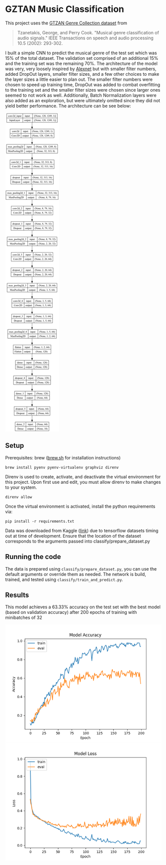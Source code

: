 # GZTAN Music Classification

This project uses the [GTZAN Genre Collection dataset](https://arxiv.org/abs/1306.1461) from

> Tzanetakis, George, and Perry Cook. "Musical genre classification of audio signals." IEEE Transactions on speech and audio processing 10.5 (2002): 293-302.

I built a simple CNN to predict the musical genre of the test set which was 15% of the total dataset.  The validation set comprised of an additional 15% and the training set was the remaining 70%.  The architecture of the model was very, very loosely inspired by [Alexnet](https://proceedings.neurips.cc/paper_files/paper/2012/file/c399862d3b9d6b76c8436e924a68c45b-Paper.pdf) but with smaller filter numbers, added DropOut layers, smaller filter sizes, and a few other choices to make the layer sizes a little easier to plan out.  The smaller filter numbers were chosen to speed up training time, DropOut was added to combat overfitting to the training set and the smaller filter sizes were chosen since larger ones seemed to not work as well.  Additionally, Batch Normalization layers were also added as an exploration, but were ultimately omitted since they did not yield better performance.  The architecture can be see below:

![Architecture](results/model_plot.png)


Setup
-----
Prerequisites: brew ([brew.sh](brew.sh) for installation instructions)

```
brew install pyenv pyenv-virtualenv graphviz direnv
```

Direnv is used to create, activate, and deactivate the virtual environment for this project.  Upon first use and edit, you must allow direnv to make changes to your system.

```
direnv allow
```

Once the virtual environment is activated, install the python requirements via:

```
pip install -r requirements.txt
```

Data was downloaded from Kaggle ([link](https://www.kaggle.com/datasets/andradaolteanu/gtzan-dataset-music-genre-classification)) due to tensorflow datasets timing out at time of development.  Ensure that the location of the dataset corresponds to the arguments passed into classify/prepare_dataset.py

Running the code
-----
The data is prepared using `classify/prepare_dataset.py`, you can use the default arguments or override them as needed.  The network is build, trained, and tested using `classify/train_and_predict.py`.

Results
-----
This model achieves a 63.33% accuracy on the test set with the best model (based on validation accuracy) after 200 epochs of training with minibatches of 32

![Accuracy](results/accuracy-gztan-dataset-2023-11-17-22.00.png)
![Loss](results/loss-gztan-dataset-2023-11-17-22.00.png)

